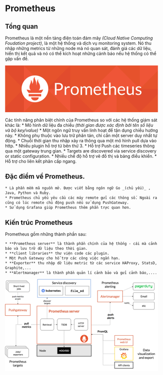 # Prometheus

## Tổng quan

Prometheus là một nền tảng điện toán đám mây _(Cloud Native Computing Foudation project)_, là một hệ thống và dịch vụ monitoring system. Nó thu nhập những metrics từ những node mà nó quan sát, đánh giá các dữ liệu, hiển thị kết quả và nó có thể kích hoạt những cảnh báo nếu hệ thống có thể gặp vấn đề.

![Prometheus Logo](./Images/logo.png)

Các tính năng phân biệt chính của Prometheus so với các hệ thống giám sát khác là:
	* Mô hình dữ liệu đa chiều _(thời gian được xác định bởi tên số liệu và bộ key/value)_
	* Một ngôn ngữ truy vấn linh hoạt để tận dụng chiều hướng này.
	* Không phụ thuộc vào lưu trữ phân tán, chỉ cần một server duy nhất tự động.
	* Chuỗi thời gian thu nhập xảy ra thông qua một mô hình pull dựa vào http.
	* Nhiều plugin hỗ trợ từ bên thứ 3.
	* Hỗ trợ Push các timeseries thông qua một gateway trung gian.
	* Targets are discovered via service discovery or static configuration.
	* Nhiều chế độ hỗ trợ vẽ đồ thị và bảng điều khiển.
	* Hỗ trợ cho liên kết phân cấp ngang.

## Đặc điểm về Prometheus.
	* Là phần mềm mã nguồn mở. Được viết bằng ngôn ngữ Go _(chủ yếu)_ , Java, Python và Ruby.
	* Prometheus chủ yếu yêu cầu các máy remote gửi các thông số. Ngoài ra cũng có lúc remote chủ động push nếu sử dụng PushGateway.
	* Sử dụng Grafana giúp Prometheus thêm phần trực quan hơn.

## Kiến trúc Prometheus
Prometheus gồm những thành phần sau:

	* **Prometheus server** là thành phần chính của hệ thống - cái mà cảnh báo và lưu trữ dữ liệu theo thời gian.
	* **client libraries** thư viện code các plugin.
	* Một Push Gateway cho hỗ trợ các công việc ngắn hạn.
	* **Exporter** thu nhập dữ liệu metric từ các service HAProxy, StatsD, Graphite,...
	* **Alertmanager** là thành phần quản lí cảnh bảo và gửi cảnh báo,....

![Kiến trúc Prometheus](./Images/kientruc.png)
